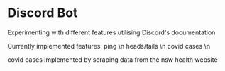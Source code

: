 # Discord Bot

Experimenting with different features utilising Discord's documentation

Currently implemented features:
ping \n
heads/tails \n
covid cases \n

covid cases implemented by scraping data from the nsw health website
